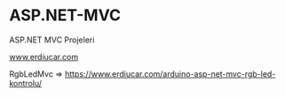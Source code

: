 # ASP.NET-MVC

ASP.NET MVC Projeleri

www.erdiucar.com

RgbLedMvc => https://www.erdiucar.com/arduino-asp-net-mvc-rgb-led-kontrolu/
